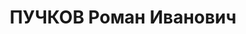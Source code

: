 ---
title: ПУЧКОВ Роман Иванович
description: '1892 року народження, м. Кам''янське (Дніпродзержинськ) Дніпропетровської
  області, українець, освіта середня, безпартійний. Проживав: м. Орджонікідзе Донецької
  області, вул. Першотравнева, буд. № 4. Директор металургійного заводу.

  Заарештований 5 жовтня 1937 року. Засуджений військовою колегією Верховного Суду
  СРСР до розстрілу з конфіскацією майна. Даних про виконання вироку немає.

  Реабілітований у 1956 році.'
---